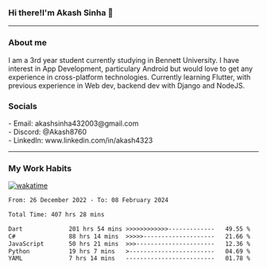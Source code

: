 <h3>Hi there!I'm Akash Sinha 👋</h3>

--- 

<h3>About me</h3>
I am a 3rd year student currently studying in Bennett University. I have interest in App Development, particulary Android but would love to get any experience in cross-platform technologies. Currently learning Flutter, with previous experience in Web dev, backend dev with Django and NodeJS.

<h3>Socials</h3>
 - Email: akashsinha432003@gmail.com<br>
 - Discord: @Akash8760<br>
 - LinkedIn: www.linkedin.com/in/akash4323<br>


---

<h3>My Work Habits</h3>

[![wakatime](https://wakatime.com/badge/user/938b2951-49cf-4810-9b9e-c17cde3d3343.svg)](https://wakatime.com/@938b2951-49cf-4810-9b9e-c17cde3d3343)

<!--START_SECTION:waka-->

```txt
From: 26 December 2022 - To: 08 February 2024

Total Time: 407 hrs 28 mins

Dart             201 hrs 54 mins >>>>>>>>>>>>-------------   49.55 %
C#               88 hrs 14 mins  >>>>>--------------------   21.66 %
JavaScript       50 hrs 21 mins  >>>----------------------   12.36 %
Python           19 hrs 7 mins   >------------------------   04.69 %
YAML             7 hrs 14 mins   -------------------------   01.78 %
```

<!--END_SECTION:waka-->

